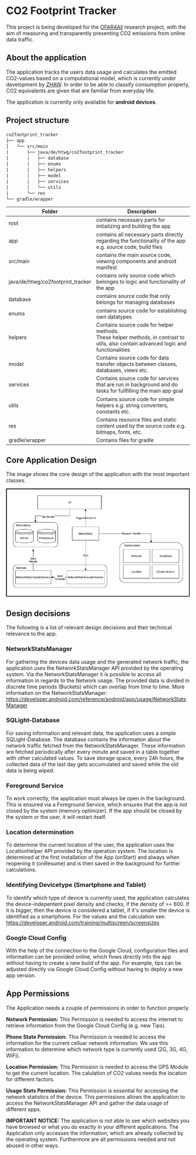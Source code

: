 # CO2 Footprint Tracker

This project is being developed for the [OFAR4All](https://map.bodenseehochschule.org/proj.php?id=101&origin=map) research project, with the aim of measuring and transparently presenting CO2 emissions from online data traffic.



## About the application

The application tracks the users data usage and calculates the emitted CO2-values based on a computational model, which is currently under development by [ZHAW](https://www.zhaw.ch/de/hochschule/). In order to be able to classify consumption properly, CO2 equivalents are given that are familiar from everyday life.

The application is currently only available for **android devices**.



## Project structure
	co2footprint_tracker
	├── app
	│	└── src/main
	|		├── java/de/htwg/co2footprint_tracker
	|		|	├── database
	|		|	├── enums
	|		|	├── helpers
	|		|	├── model
	|		|	├── services
	|		|	└── utils
	|		└── res
	└── gradle/wrapper

| Folder                            | Description                                                  |
| --------------------------------- | ------------------------------------------------------------ |
| root                              | contains necessary parts for initializing and building the app |
| app                               | contains all necessary parts directly regarding the functionality of the app e.g. source code, build files |
| src/main                          | contains the main source code, viewing components and android manifest |
| java/de/htwg/co2footprint_tracker | contains only source code which belonges to logic and functionality of the app |
| database                          | contains source code that only belongs for managing databases |
| enums                             | contains source code for establishing own datatypes          |
| helpers                           | Contains source code for helper methods.<br />These helper methods, in contrast to utils, also contain advanced logic and functionalities |
| model                             | Contains source code for data transfer objects between classes, databases, views etc. |
| services                          | Contains source code for services that are run in background and do tasks for fullfilling the main app goal |
| utils                             | Contains source code for simple helpers e.g. string converters, constants etc. |
| res                               | Contains resource files and static content used by the source code e.g. bitmaps, fonts, etc. |
| gradle/wrapper                    | Contains files for gradle                                    |

## Core Application Design

The image shows the core design of the application with the most important classes.

![Core Design](resources/co2_footprint_tracker_core.jpg)


## Design decisions

The following is a list of relevant design decisions and their technical relevance to the app.

### NetworkStatsManager

For gathering the devices data usage and the generated network traffic, the application uses the NetworkStatsManager API provided by the operating system. Via the NetworkStatsManager it is possible to access all information in regards to the Network usage. The provided data is divided in discrete time periods (Buckets) which can overlap from time to time. More information on the NetworkStatsManager: https://developer.android.com/reference/android/app/usage/NetworkStatsManager



### SQLight-Database

For saving information and relevant data, the application uses a simple SQLight-Database. The database contains the information about the network traffic fetched from the NetworkStatsManager. These information are fetched periodically after every minute and saved in a table together with other calculated values. To save storage space, every 24h hours, the collected data of the last day gets accumulated and saved while the old data is being wiped.



### Foreground Service

To work correctly, the application must always be open in the background. This is ensured via a Foreground Service, which ensures that the app is not closed by the system (memory optimizer). If the app should be closed by the system or the user, it will restart itself.



### Location determination

To determine the current location of the user, the application uses the LocationHelper API provided by the operation system. The location is determined at the first installation of the App (onStart) and always when reopening it (onResume) and is then saved in the background for further calculations.



### Identifying Devicetype  (Smartphone and Tablet)

To identify which type of device is currently used, the application calculates the device-indepentent pixel density and checks, if the density of >= 600. If it is bigger, then the device is considered a tablet, if it's smaller the device is identified as a smartphone. For the values and the calculation see: https://developer.android.com/training/multiscreen/screensizes



### Google Cloud Config

With the help of the connection to the Google Cloud, configuration files and information can be provided online, which flows directly into the app without having to create a new build of the app. For example, tips can be adjusted directly via Google Cloud Config without having to deploy a new app version.



## App Permissions
The Application needs a couple of permissions in order to function properly.

**Network Permission:** This Permission is needed to access the internet to retrieve information from the Google Cloud Config (e.g. new Tips).

**Phone State Permission:** This Permission is needed to access the information for the current celluar network information. We use this information to determine which network type is currently used (2G, 3G, 4G, WiFi).

**Location Permission:** This Permission is needed to access the GPS Module to get the current location. The calulation of CO2 values needs the location for different factors.

**Usage Stats Permission:** This Permission is essential for accessing the network statistics of the device. This permissions allows the application to access the NetworkStatsManager API and gather the data usage of different apps.

**IMPORTANT NOTICE:** The application is not able to see which websites you have browsed or what you do exactly in your different applications. The Application only accesses the information, which are already collected by the operating system. Furthermore are all permissions needed and not abused in other ways.



